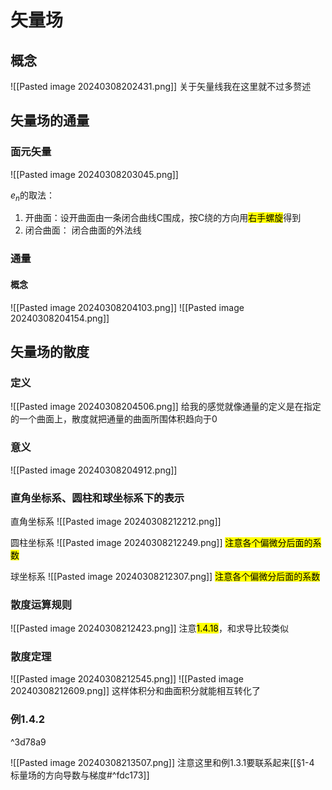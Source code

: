 # 矢量场
## 概念
![[Pasted image 20240308202431.png]]
关于矢量线我在这里就不过多赘述



## 矢量场的通量
### 面元矢量
![[Pasted image 20240308203045.png]]

$e_n$的取法：
1. 开曲面：设开曲面由一条闭合曲线C围成，按C绕的方向用<mark class="hltr-blue">右手螺旋</mark>得到
2. 闭合曲面： 闭合曲面的外法线

### 通量
#### 概念
![[Pasted image 20240308204103.png]]
![[Pasted image 20240308204154.png]]






## 矢量场的散度
### 定义
![[Pasted image 20240308204506.png]]
给我的感觉就像通量的定义是在指定的一个曲面上，散度就把通量的曲面所围体积趋向于0
### 意义
![[Pasted image 20240308204912.png]]


### 直角坐标系、圆柱和球坐标系下的表示

直角坐标系
![[Pasted image 20240308212212.png]]

圆柱坐标系
![[Pasted image 20240308212249.png]]
<mark class="hltr-orange">注意各个偏微分后面的系数</mark>


球坐标系
![[Pasted image 20240308212307.png]]
<mark class="hltr-orange">注意各个偏微分后面的系数</mark>


### 散度运算规则
![[Pasted image 20240308212423.png]]
注意<mark class="hltr-blue">1.4.18</mark>，和求导比较类似
### 散度定理
![[Pasted image 20240308212545.png]]
![[Pasted image 20240308212609.png]]
这样体积分和曲面积分就能相互转化了

### 例1.4.2

^3d78a9

![[Pasted image 20240308213507.png]]
注意这里和例1.3.1要联系起来[[§1-4 标量场的方向导数与梯度#^fdc173]]
